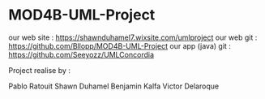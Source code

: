 # MOD4B-UML-Project

our web site : https://shawnduhamel7.wixsite.com/umlproject
our web git : https://github.com/Bllopp/MOD4B-UML-Project
our app (java) git : https://github.com/Seeyozz/UMLConcordia

Project realise by : 

Pablo Ratouit 
Shawn Duhamel 
Benjamin Kalfa
Victor Delaroque
